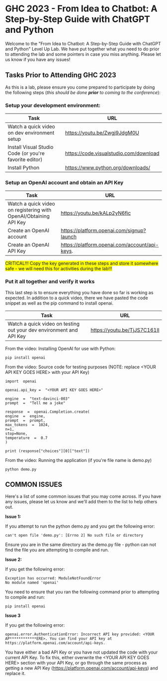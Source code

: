 # GHC 2023 - From Idea to Chatbot: A Step-by-Step Guide with ChatGPT and Python

Welcome to the  "From Idea to Chatbot: A Step-by-Step Guide with ChatGPT and Python" Level Up Lab. We have put together what you need to do prior to attending the lab and some pointers in case you miss anything. Please let us know if you have any issues!

## Tasks Prior to Attending GHC 2023

As this is a lab, please ensure you come prepared to participate by doing the following steps (*this should be done **prior** to coming to the conference*):

### Setup your development environment:

|Task|URL  |
|--|--|
| Watch a quick video on dev environment setup | https://youtu.be/Zwgj9JdgM0U |
| Install Visual Studio Code (or you're favorite editor) | https://code.visualstudio.com/download |
| Install Python | https://www.python.org/downloads/ |

### Setup an OpenAI account and obtain an API Key

|Task|URL  |
|--|--|
| Watch a quick video on registering with OpenAI/Obtaining API Key | https://youtu.be/kALp2yN6fic |
| Create an OpenAI account | https://platform.openai.com/signup?launch |
| Create an OpenAI API Key | https://platform.openai.com/account/api-keys. |

<span style="background-color: #FFFF00">CRITICAL!!! Copy the key generated in these steps and store it somewhere safe - we will need this for activities during the lab!!!</span>

### Put it all together and verify it works

This last step is to ensure everything you have done so far is working as expected. In addition to a quick video, there we have pasted the code snippet as well as the pip command to install openai.

| Task | URL |
|--|--|
| Watch a quick video on testing out your dev environment and API Key | https://youtu.be/TjJS7C161II |

From the video: Installing OpenAI for use with Python:

```
pip install openai
```

From the video: Source code for testing purposes (NOTE: replace \<YOUR API KEY GOES HERE> with your API Key)

```
import  openai

openai.api_key =  "<YOUR API KEY GOES HERE>"

engine  =  "text-davinci-003"
prompt  =  "Tell me a joke"

response  =  openai.Completion.create(
engine  =  engine,
prompt  =  prompt,
max_tokens  =  1024,
n=1,
stop=None,
temperature  =  0.7
)

print (response["choices"][0]["text"])
```
From the video: Running the application (if you're file name is demo.py)
```
python demo.py
```

## COMMON ISSUES
Here's a list of some common issues that you may come across. If you have any issues, please let us know and we'll add them to the list to help others out.

**Issue 1:**

 If you attempt to run the python demo.py and you get the following error:
 ```
 can't open file 'demo.py': [Errno 2] No such file or directory
 ```

Ensure you are in the same directory as the demo.py file - python can not find the file you are attempting to compile and run.

**Issue 2:**

If you get the following error:

```
Exception has occurred: ModuleNotFoundError
No module named 'openai'
```
You need to ensure that you ran the following command prior to attempting to compile and run:

```
pip install openai
```
**Issue 3**

If you get the following error:

```
openai.error.AuthenticationError: Incorrect API key provided: <YOUR AP************ERE>. You can find your API key at https://platform.openai.com/account/api-keys.
```

You have either a bad API Key or you have not updated the code with your current API Key. To fix this, either overwrite the \<YOUR API KEY GOES HERE> section with your API Key, or go through the same process as getting a new API Key (https://platform.openai.com/account/api-keys)  and replace it.
